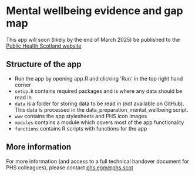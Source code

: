 # Mental wellbeing evidence and gap map

This app will soon (likely by the end of March 2025) be published to the [Public Health Scotland website](https://publichealthscotland.scot/population-health/mental-health/prevention-of-mental-ill-health-and-improved-wellbeing/mental-health-evidence-and-addressing-gaps/)

## Structure of the app

* Run the app by opening app.R and clicking 'Run' in the top right hand corner
* `setup.R` contains required packages and is where any data should be read in
* `data` is a folder for storing data to be read in (not available on GitHub). This data is processed in the data_preparation_mental_wellbeing script.
* `www` contains the app stylesheets and PHS icon images
* `modules` contains a module which covers most of the app functionality
* `functions` contains R scripts with functions for the app

## More information

For more information (and access to a full technical handover document for PHS colleagues), please contact [phs.egm@phs.scot](mailto:phs.egm@phs.scot)
